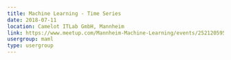 ```yaml
---
title: Machine Learning - Time Series
date: 2018-07-11
location: Camelot ITLab GmbH, Mannheim
link: https://www.meetup.com/Mannheim-Machine-Learning/events/252120595/
usergroup: maml
type: usergroup
---
```

